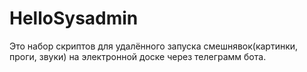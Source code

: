 # HelloSysadmin
Это набор скриптов для удалённого запуска смешнявок(картинки, проги, звуки) на электронной доске через телеграмм бота.
